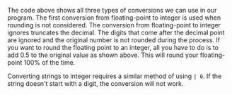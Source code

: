 The code above shows all three types of conversions we can use in our program. The first conversion from floating-point to integer is used when rounding is not considered. The conversion from floating-point to integer ignores truncates the decimal. The digits that come after the decimal point are ignored and the original number is not rounded during the process. If you want to round the floating point to an integer, all you have to do is to add 0.5 to the original value as shown above. This will round your floating-point 100% of the time. 

Converting strings to integer requires a similar method of using `| 0`. If the string doesn't start with a digit, the conversion will not work. 
